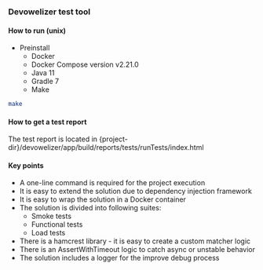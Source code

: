 ###  Devowelizer test tool
#### How to run (unix)

- Preinstall
  - Docker
  - Docker Compose version v2.21.0
  - Java 11
  - Gradle 7
  - Make

```bash
make
```

#### How to get a test report
The test report is located in {project-dir}/devowelizer/app/build/reports/tests/runTests/index.html

#### Key points

- A one-line command is required for the project execution
- It is easy to extend the solution due to dependency injection framework
- It is easy to wrap the solution in a Docker container
- The solution is divided into following suites:
  - Smoke tests
  - Functional tests
  - Load tests
- There is a hamcrest library - it is easy to create a custom matcher logic
- There is an AssertWithTimeout logic to catch async or unstable behavior
- The solution includes a logger for the improve debug process
